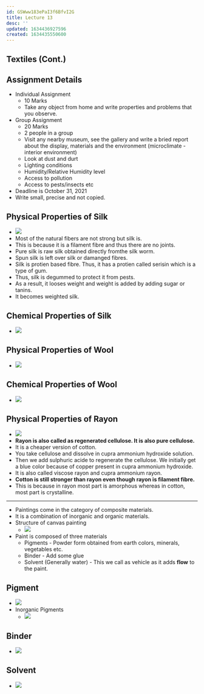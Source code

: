 ```yaml
---
id: GSWww183ePaI3f6BfvI2G
title: Lecture 13
desc: ''
updated: 1634436927596
created: 1634435550600
---
```



## Textiles (Cont.)

## Assignment Details

- Individual Assignment
  - 10 Marks
  - Take any object from home and write properties and problems that you observe.
- Group Assignment
  - 20 Marks
  - 2 people in a group
  - Visit any nearby museum, see the gallery and write a bried report about the display, materials and the environment (microclimate - interior environment)
  - Look at dust and durt
  - Lighting conditions
  - Humidity/Relative Humidity level
  - Access to pollution
  - Access to pests/insects etc
- Deadline is October 31, 2021
- Write small, precise and not copied.

## Physical Properties of Silk

- ![](/assets/images/2021-10-17-07-32-00.png)
- Most of the natural fibers are not strong but silk is.
- This is because it is a filament fibre and thus there are no joints.
- Pure silk is raw silk obtained directly fromthe silk worm.
- Spun silk is left over silk or damanged fibres.
- Silk is protien based fibre. Thus, it has a protien called serisin which is a type of gum.
- Thus, silk is degummed to protect it from pests.
- As a result, it looses weight and weight is added by adding sugar or tanins.
- It becomes weighted silk.

## Chemical Properties of Silk

- ![](/assets/images/2021-10-17-07-37-27.png)

## Physical Properties of Wool

- ![](/assets/images/2021-10-17-07-38-26.png)

## Chemical Properties of Wool

- ![](/assets/images/2021-10-17-07-39-13.png)

## Physical Properties of Rayon

- ![](/assets/images/2021-10-17-07-40-01.png)
- **Rayon is also called as regenerated cellulose. It is also pure cellulose.**
- It is a cheaper version of cotton.
- You take cellulose and dissolve in cupra ammonium hydroxide solution.
- Then we add sulphuric acide to regenerate the cellulose. We initially get a blue color because of copper present in cupra ammonium hydroxide.
- It is also called viscose rayon and cupra ammonium rayon.
- **Cotton is still stronger than rayon even though rayon is filament fibre.**
- This is because in rayon most part is amorphous whereas in cotton, most part is crystalline.

* * *

- Paintings come in the category of composite materials.
- It is a combination of inorganic and organic materials.
- Structure of canvas painting
  - ![](/assets/images/2021-10-17-07-48-55.png)
- Paint is composed of three materials
  - Pigments - Powder form obtained from earth colors, minerals, vegetables etc.
  - Binder - Add some glue
  - Solvent (Generally water) - This we call as vehicle as it adds **flow** to the paint.

## Pigment

- ![](/assets/images/2021-10-17-07-56-12.png)
- Inorganic Pigments
  - ![](/assets/images/2021-10-17-07-56-41.png)

## Binder

- ![](/assets/images/2021-10-17-07-57-42.png)

## Solvent

- ![](/assets/images/2021-10-17-07-58-18.png)

